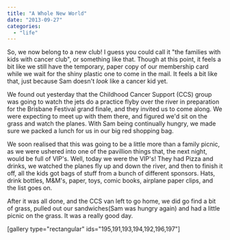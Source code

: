 ```yaml
---
title: "A Whole New World"
date: "2013-09-27"
categories: 
  - "life"
---
```


So, we now belong to a new club! I guess you could call it "the families with kids with cancer club", or something like that. Though at this point, it feels a bit like we still have the temporary, paper copy of our membership card while we wait for the shiny plastic one to come in the mail. It feels a bit like that, just because Sam doesn't _look_ like a cancer kid yet.

We found out yesterday that the Childhood Cancer Support (CCS) group was going to watch the jets do a practice flyby over the river in preparation for the Brisbane Festival grand finale, and they invited us to come along. We were expecting to meet up with them there, and figured we'd sit on the grass and watch the planes. With Sam being continually hungry, we made sure we packed a lunch for us in our big red shopping bag.

We soon realised that this was going to be a little more than a family picnic, as we were ushered into one of the pavillion things that, the next night, would be full of VIP's. Well, today we were the VIP's! They had Pizza and drinks, we watched the planes fly up and down the river, and then to finish it off, all the kids got bags of stuff from a bunch of different sponsors. Hats, drink bottles, M&M's, paper, toys, comic books, airplane paper clips, and the list goes on.

After it was all done, and the CCS van left to go home, we did go find a bit of grass, pulled out our sandwiches(Sam was hungry again) and had a little picnic on the grass. It was a really good day.

\[gallery type="rectangular" ids="195,191,193,194,192,196,197"\]
